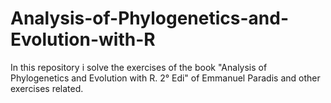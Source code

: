 # Analysis-of-Phylogenetics-and-Evolution-with-R
In this repository i solve the exercises of the book "Analysis of Phylogenetics and Evolution with R. 2° Edi"  of Emmanuel Paradis and other exercises related.
